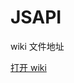 JSAPI
============

wiki 文件地址

[打开 wiki](http://wiki.smallmitao.com/pages/viewpage.action?pageId=4948032)
